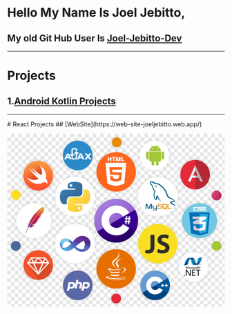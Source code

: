 # Hello My Name Is Joel Jebitto,
## My old Git Hub User Is [Joel-Jebitto-Dev](https://github.com/Joel-Jebitto-Dev)
<hr/>

# Projects
## 1.[Android Kotlin Projects](https://github.com/JoeJebitto/Android-Kotlin)

<hr/>
# React Projects
## [WebSite](https://web-site-joeljebitto.web.app/)

![image.png](image.png)
